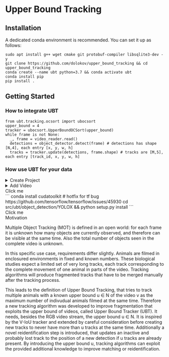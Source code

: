# Upper Bound Tracking

## Installation
A dedicated conda environment is recommended. You can set it up as follows:
```
sudo apt install g++ wget cmake git protobuf-compiler libsqlite3-dev -y
git clone https://github.com/dolokov/upper_bound_tracking && cd upper_bound_tracking
conda create --name ubt python=3.7 && conda activate ubt
conda install pip
pip install .
```

## Getting Started
### How to integrate UBT
```
from ubt.tracking.ocsort import ubocsort
upper_bound = 4
tracker = ubocsort.UpperBoundOCSort(upper_bound)
while frame is not None:
  _, frame = video_reader.read()
  detections = object_detector.detect(frame) # detections has shape [N,4], each entry [x, y, w, h]
  tracks = tracker.update(detections, frame.shape) # tracks are [M,5], each entry [track_id, x, y, w, h]
```

### How use UBT for your data
<details>
  <summary>Create Project</summary>
 
First create a new project. A project has a name and a set of keypoint names. It can contain multiple videos.
```
python3.7 -m multitracker.be.project -name MiceTop -manager MyName -keypoint_names nose,tail_base,left_ear,right_ear,left_front_paw,right_front_paw,left_back_paw,right_back_paw 
```
Note, that the keypoint detection uses horizontal and vertical flipping for data augmentation while training, which might violate some label maps. This is automatically fixed by dynamically switching labels of pairs of classes that are simliar expect left and right in the name. (e.g. left_ear and right_ear are switched, l_ear and r_ear are not).
</details>

<details>
  <summary>Add Video</summary>
  Then add a video to your project with ID 1. It will write every frame of the video to your local disk for later annotation.
```
python3.7 -m multitracker.be.video -add_project 1 -add_video /path/to/video.mp4
```
</details

<details>
  <summary>Click me</summary>
```  conda install cudatoolkit # hotfix for tf bug https://github.com/tensorflow/tensorflow/issues/45930
cd src/ubt/object_detection/YOLOX && python setup.py install
```
</details

<details>
  <summary>Click me</summary>
</details
### How to evaluate on Mouse Data
1) download labeled bounding box and tracking data
2) import data `python3 -m ubt.be.migrate --mode import --zip /path/to/labeled_detections.zip`
3) download pretrained detection network
4) evaluate

## Motivation
Multiple Object Tracking (MOT) is defined in an open world: for each frame it is unknown how many objects are currently observed, and therefore can be visible at the same time. Also the total number of objects seen in the complete video is unknown.

In this specific use case, requirements differ slightly. Animals are filmed in enclosured environments in fixed and known numbers. These biological studies expect a limited set of very long tracks, each track corresponding to the complete movement of one animal in parts of the video. Tracking algorithms will produce fragmented tracks that have to be merged manually after the tracking process.

This leads to the definition of Upper Bound Tracking, that tries to track multiple animals with a known upper bound u ∈ N of the video v as the maximum number of indivudual animals filmed at the same time. Therefore a new tracking algorithm was developed to improve fragmentation that exploits the upper bound of videos, called Upper Bound Tracker (UBT). It needs, besides the RGB video stream, the upper bound u ∈ N. It is inspired by the V-IoU tracker and extended by careful consideration before creating new tracks to never have more than u tracks at the same time. Additionally a novel reidentification step is introduced, that updates an inactive and probably lost track to the position of a new detection if u tracks are already present. By introducing the upper bound u, tracking algorithms can exploit the provided additional knowledge to improve matching or reidentification.

